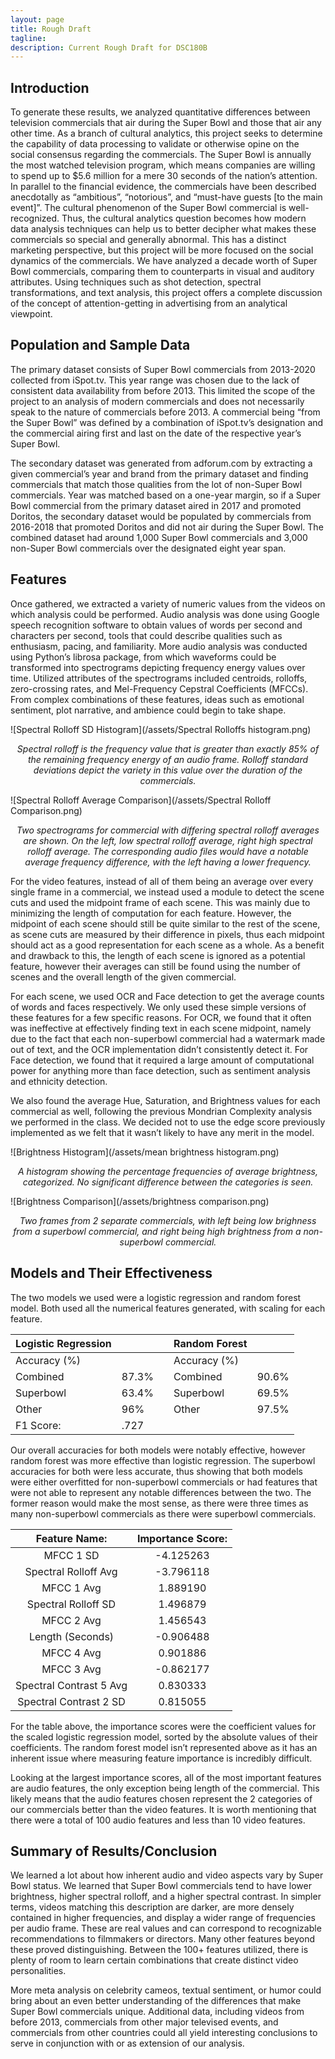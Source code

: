 ```yaml
---
layout: page
title: Rough Draft
tagline: 
description: Current Rough Draft for DSC180B
---
```


## Introduction

To generate these results, we analyzed quantitative differences between television commercials that air during the Super Bowl and those that air any other time. As a branch of cultural analytics, this project seeks to determine the capability of data processing to validate or otherwise opine on the social consensus regarding the commercials. The Super Bowl is annually the most watched television program, which means companies are willing to spend up to $5.6 million for a mere 30 seconds of the nation’s attention. In parallel to the financial evidence, the commercials have been described anecdotally as “ambitious”, “notorious”, and “must-have guests [to the main event]”. The cultural phenomenon of the Super Bowl commercial is well-recognized. Thus, the cultural analytics question becomes how modern data analysis techniques can help us to better decipher what makes these commercials so special and generally abnormal. This has a distinct marketing perspective, but this project will be more focused on the social dynamics of the commercials. We have analyzed a decade worth of Super Bowl commercials, comparing them to counterparts in visual and auditory attributes. Using techniques such as shot detection, spectral transformations, and text analysis, this project offers a complete discussion of the concept of attention-getting in advertising from an analytical viewpoint. 

## Population and Sample Data

The primary dataset consists of Super Bowl commercials from 2013-2020 collected from iSpot.tv. This year range was chosen due to the lack of consistent data availability from before 2013. This limited the scope of the project to an analysis of modern commercials and does not necessarily speak to the nature of commercials before 2013. A commercial being “from the Super Bowl” was defined by a combination of iSpot.tv’s designation and the commercial airing first and last on the date of the respective year’s Super Bowl.

The secondary dataset was generated from adforum.com by extracting a given commercial’s year and brand from the primary dataset and finding commercials that match those qualities from the lot of non-Super Bowl commercials. Year was matched based on a one-year margin, so if a Super Bowl commercial from the primary dataset aired in 2017 and promoted Doritos, the secondary dataset would be populated by commercials from 2016-2018 that promoted Doritos and did not air during the Super Bowl. The combined dataset had around 1,000 Super Bowl commercials and 3,000 non-Super Bowl commercials over the designated eight year span.


## Features

Once gathered, we extracted a variety of numeric values from the videos on which analysis could be performed. Audio analysis was done using Google speech recognition software to obtain values of words per second and characters per second, tools that could describe qualities such as enthusiasm, pacing, and familiarity. More audio analysis was conducted using Python’s librosa package, from which waveforms could be transformed into spectrograms depicting frequency energy values over time. Utilized attributes of the spectrograms included centroids, rolloffs, zero-crossing rates, and Mel-Frequency Cepstral Coefficients (MFCCs). From complex combinations of these features, ideas such as emotional sentiment, plot narrative, and ambience could begin to take shape.

![Spectral Rolloff SD Histogram](/assets/Spectral Rolloffs histogram.png)

<p style="text-align: center;"><i> Spectral rolloff is the frequency value that is greater than exactly 85% of the remaining frequency energy of an audio frame. Rolloff standard deviations depict the variety in this value over the duration of the commercials. </i></p>

![Spectral Rolloff Average Comparison](/assets/Spectral Rolloff Comparison.png)

<p style="text-align: center;"><i> Two spectrograms for commercial with differing spectral rolloff averages are shown. On the left, low spectral rolloff average, right high spectral rolloff average. The corresponding audio files would have a notable average frequency difference, with the left having a lower frequency. </i></p>

For the video features, instead of all of them being an average over every single frame in a commercial, we instead used a module to detect the scene cuts and used the midpoint frame of each scene. This was mainly due to minimizing the length of computation for each feature. However, the midpoint of each scene should still be quite similar to the rest of the scene, as scene cuts are measured by their difference in pixels, thus each midpoint should act as a good representation for each scene as a whole. As a benefit and drawback to this, the length of each scene is ignored as a potential feature, however their averages can still be found using the number of scenes and the overall length of the given commercial.

For each scene, we used OCR and Face detection to get the average counts of words and faces respectively. We only used these simple versions of these features for a few specific reasons. For OCR, we found that it often was ineffective at effectively finding text in each scene midpoint, namely due to the fact that each non-superbowl commercial had a watermark made out of text, and the OCR implementation didn’t consistently detect it. For Face detection, we found that it required a large amount of computational power for anything more than face detection, such as sentiment analysis and ethnicity detection.

We also found the average Hue, Saturation, and Brightness values for each commercial as well, following the previous Mondrian Complexity analysis we performed in the class. We decided not to use the edge score previously implemented as we felt that it wasn’t likely to have any merit in the model.

![Brightness Histogram](/assets/mean brightness histogram.png)

<p style="text-align: center;"><i> A histogram showing the percentage frequencies of average brightness, categorized. No significant difference between the categories is seen. </i></p>

![Brightness Comparison](/assets/brightness comparison.png)

<p style="text-align: center;"><i> Two frames from 2 separate commercials, with left being low brighness from a superbowl commercial, and right being high brightness from a non-superbowl commercial. </i></p>

## Models and Their Effectiveness

The two models we used were a logistic regression and random forest model. Both used all the numerical features generated, with scaling for each feature.

| Logistic Regression |       |    | Random Forest |       |
|---------------------|-------|----|---------------|-------|
| Accuracy (%)        |       |    | Accuracy (%)  |       |
| Combined            | 87.3% |    | Combined      | 90.6% |
| Superbowl           | 63.4% |    | Superbowl     | 69.5% |
| Other               | 96%   |    | Other         | 97.5% |
| F1 Score:           | .727  |    |               |       |

Our overall accuracies for both models were notably effective, however random forest was more effective than logistic regression. The superbowl accuracies for both were less accurate, thus showing that both models were either overfitted for non-superbowl commercials or had features that were not able to represent any notable differences between the two. The former reason would make the most sense, as there were three times as many non-superbowl commercials as there were superbowl commercials.

|      Feature Name:      | Importance Score: |
|:-----------------------:|:-----------------:|
|        MFCC 1 SD        |     -4.125263     |
|   Spectral Rolloff Avg  |     -3.796118     |
|        MFCC 1 Avg       |      1.889190     |
|   Spectral Rolloff SD   |      1.496879     |
|        MFCC 2 Avg       |      1.456543     |
|     Length (Seconds)    |     -0.906488     |
|        MFCC 4 Avg       |      0.901886     |
|        MFCC 3 Avg       |     -0.862177     |
| Spectral Contrast 5 Avg |      0.830333     |
|  Spectral Contrast 2 SD |      0.815055     |

For the table above, the importance scores were the coefficient values for the scaled logistic regression model, sorted by the absolute values of their coefficients. The random forest model isn’t represented above as it has an inherent issue where measuring feature importance is incredibly difficult.
 
Looking at the largest importance scores, all of the most important features are audio features, the only exception being length of the commercial. This likely means that the audio features chosen represent the 2 categories of our commercials better than the video features. It is worth mentioning that there were a total of 100 audio features and less than 10 video features.

## Summary of Results/Conclusion

We learned a lot about how inherent audio and video aspects vary by Super Bowl status. We learned that Super Bowl commercials tend to have lower brightness, higher spectral rolloff, and a higher spectral contrast. In simpler terms, videos matching this description are darker, are more densely contained in higher frequencies, and display a wider range of frequencies per audio frame. These are real values and can correspond to recognizable recommendations to filmmakers or directors. Many other features beyond these proved distinguishing. Between the 100+ features utilized, there is plenty of room to learn certain combinations that create distinct video personalities.

More meta analysis on celebrity cameos, textual sentiment, or humor could bring about an even better understanding of the differences that make Super Bowl commercials unique. Additional data, including videos from before 2013, commercials from other major televised events, and commercials from other countries could all yield interesting conclusions to serve in conjunction with or as extension of our analysis.

